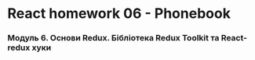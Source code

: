 # React homework 06 - Phonebook

### Модуль 6. Основи Redux. Бібліотека Redux Toolkit та React-redux хуки
